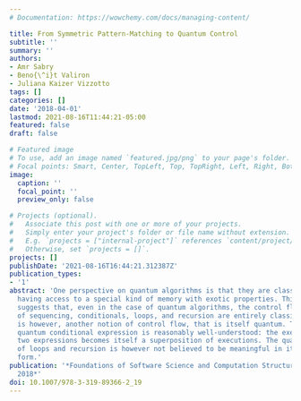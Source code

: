 ```yaml
---
# Documentation: https://wowchemy.com/docs/managing-content/

title: From Symmetric Pattern-Matching to Quantum Control
subtitle: ''
summary: ''
authors:
- Amr Sabry
- Beno{\^i}t Valiron
- Juliana Kaizer Vizzotto
tags: []
categories: []
date: '2018-04-01'
lastmod: 2021-08-16T11:44:21-05:00
featured: false
draft: false

# Featured image
# To use, add an image named `featured.jpg/png` to your page's folder.
# Focal points: Smart, Center, TopLeft, Top, TopRight, Left, Right, BottomLeft, Bottom, BottomRight.
image:
  caption: ''
  focal_point: ''
  preview_only: false

# Projects (optional).
#   Associate this post with one or more of your projects.
#   Simply enter your project's folder or file name without extension.
#   E.g. `projects = ["internal-project"]` references `content/project/deep-learning/index.md`.
#   Otherwise, set `projects = []`.
projects: []
publishDate: '2021-08-16T16:44:21.312387Z'
publication_types:
- '1'
abstract: 'One perspective on quantum algorithms is that they are classical algorithms
  having access to a special kind of memory with exotic properties. This perspective
  suggests that, even in the case of quantum algorithms, the control flow notions
  of sequencing, conditionals, loops, and recursion are entirely classical. There
  is however, another notion of control flow, that is itself quantum. The notion of
  quantum conditional expression is reasonably well-understood: the execution of the
  two expressions becomes itself a superposition of executions. The quantum counterpart
  of loops and recursion is however not believed to be meaningful in its most general
  form.'
publication: '*Foundations of Software Science and Computation Structures, FoSSaCS
  2018*'
doi: 10.1007/978-3-319-89366-2_19
---
```


